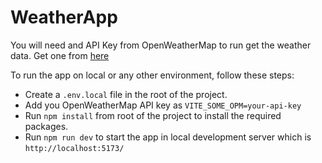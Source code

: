 # WeatherApp

You will need and API Key from OpenWeatherMap to run get the weather data. Get one from [here](https://openweathermap.org/api)

To run the app on local or any other environment, follow these steps:

- Create a `.env.local` file in the root of the project.
- Add you OpenWeatherMap API key as `VITE_SOME_OPM=your-api-key`
- Run `npm install` from root of the project to install the required packages.
- Run `npm run dev` to start the app in local development server which is `http://localhost:5173/`
